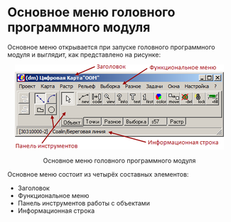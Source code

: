 # Основное меню головного программного модуля

Основное меню открывается при запуске головного программного модуля и выглядит, как представлено на рисунке:

<p align="center">
<img src="_images/main_module.png">
</p>
<p align="center">
Основное меню головного программного модуля
</p>

Основное меню состоит из четырёх составных элементов:
+ Заголовок
+ Функциональное меню
+ Панель инструментов работы с объектами
+ Информационная строка